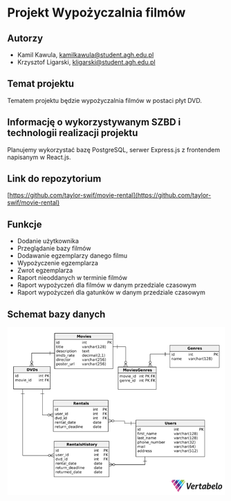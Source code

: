 # Projekt Wypożyczalnia filmów
## Autorzy
- Kamil Kawula, kamilkawula@student.agh.edu.pl
- Krzysztof Ligarski, kligarski@student.agh.edu.pl

## Temat projektu
Tematem projektu będzie wypożyczalnia filmów w postaci płyt DVD.

## Informację o wykorzystywanym SZBD i technologii realizacji projektu
Planujemy wykorzystać bazę PostgreSQL, serwer Express.js z frontendem napisanym w React.js.

## Link do repozytorium
[https://github.com/taylor-swif/movie-rental](https://github.com/taylor-swif/movie-rental)

## Funkcje
- Dodanie użytkownika
- Przeglądanie bazy filmów
- Dodawanie egzemplarzy danego filmu
- Wypożyczenie egzemplarza
- Zwrot egzemplarza
- Raport nieoddanych w terminie filmów
- Raport wypożyczeń dla filmów w danym przedziale czasowym
- Raport wypożyczeń dla gatunków w danym przedziale czasowym

## Schemat bazy danych

![schemat](schemat.png)
